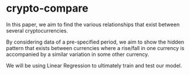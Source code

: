 # crypto-compare

In this paper, we aim to find the various relationships that
exist between several cryptocurrencies.

By considering data of a pre-specified period, we aim to show the hidden pattern
that exists between currencies where a rise/fall in one
currency is accompanied by a similar variation in some other
currency. 

We will be using Linear Regression to ultimately
train and test our model.
